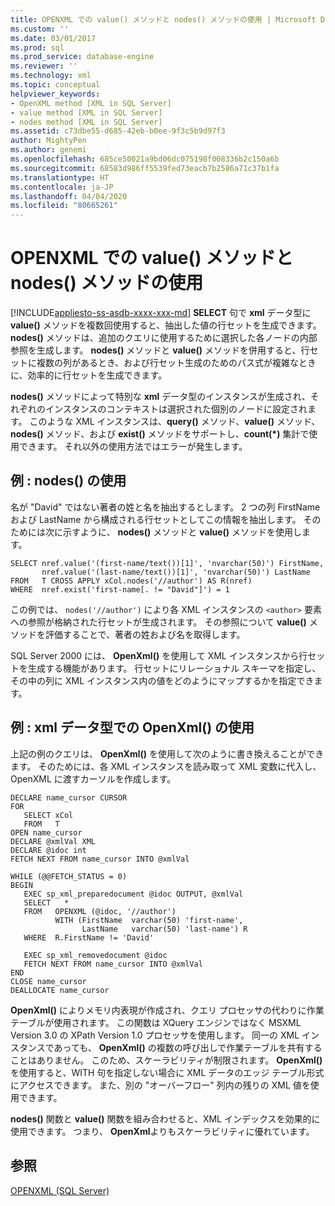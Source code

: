 ```yaml
---
title: OPENXML での value() メソッドと nodes() メソッドの使用 | Microsoft Docs
ms.custom: ''
ms.date: 03/01/2017
ms.prod: sql
ms.prod_service: database-engine
ms.reviewer: ''
ms.technology: xml
ms.topic: conceptual
helpviewer_keywords:
- OpenXML method [XML in SQL Server]
- value method [XML in SQL Server]
- nodes method [XML in SQL Server]
ms.assetid: c73dbe55-d685-42eb-b0ee-9f3c5b9d97f3
author: MightyPen
ms.author: genemi
ms.openlocfilehash: 685ce50021a9bd06dc075198f008336b2c150a6b
ms.sourcegitcommit: 68583d986ff5539fed73eacb7b2586a71c37b1fa
ms.translationtype: HT
ms.contentlocale: ja-JP
ms.lasthandoff: 04/04/2020
ms.locfileid: "80665261"
---
```

# <a name="use-the-value-and-nodes-methods-with-openxml"></a>OPENXML での value() メソッドと nodes() メソッドの使用
[!INCLUDE[appliesto-ss-asdb-xxxx-xxx-md](../../includes/appliesto-ss-asdb-xxxx-xxx-md.md)]
  **SELECT** 句で **xml** データ型に **value()** メソッドを複数回使用すると、抽出した値の行セットを生成できます。 **nodes()** メソッドは、追加のクエリに使用するために選択した各ノードの内部参照を生成します。 **nodes()** メソッドと **value()** メソッドを併用すると、行セットに複数の列があるとき、および行セット生成のためのパス式が複雑なときに、効率的に行セットを生成できます。  
  
 **nodes()** メソッドによって特別な **xml** データ型のインスタンスが生成され、それぞれのインスタンスのコンテキストは選択された個別のノードに設定されます。 このような XML インスタンスは、**query()** メソッド、**value()** メソッド、**nodes()** メソッド、および **exist()** メソッドをサポートし、**count(\*)** 集計で使用できます。 それ以外の使用方法ではエラーが発生します。  
  
## <a name="example-using-nodes"></a>例 : nodes() の使用  
 名が "David" ではない著者の姓と名を抽出するとします。 2 つの列 FirstName および LastName から構成される行セットとしてこの情報を抽出します。 そのためには次に示すように、 **nodes()** メソッドと **value()** メソッドを使用します。  
  
```  
SELECT nref.value('(first-name/text())[1]', 'nvarchar(50)') FirstName,  
       nref.value('(last-name/text())[1]', 'nvarchar(50)') LastName  
FROM   T CROSS APPLY xCol.nodes('//author') AS R(nref)  
WHERE  nref.exist('first-name[. != "David"]') = 1  
```  
  
 この例では、 `nodes('//author')` により各 XML インスタンスの `<author>` 要素への参照が格納された行セットが生成されます。 その参照について **value()** メソッドを評価することで、著者の姓および名を取得します。  
  
 SQL Server 2000 には、 **OpenXml()** を使用して XML インスタンスから行セットを生成する機能があります。 行セットにリレーショナル スキーマを指定し、その中の列に XML インスタンス内の値をどのようにマップするかを指定できます。  
  
## <a name="example-using-openxml-on-the-xml-data-type"></a>例 : xml データ型での OpenXml() の使用  
 上記の例のクエリは、 **OpenXml()** を使用して次のように書き換えることができます。 そのためには、各 XML インスタンスを読み取って XML 変数に代入し、OpenXML に渡すカーソルを作成します。  
  
```  
DECLARE name_cursor CURSOR  
FOR  
   SELECT xCol   
   FROM   T  
OPEN name_cursor  
DECLARE @xmlVal XML  
DECLARE @idoc int  
FETCH NEXT FROM name_cursor INTO @xmlVal  
  
WHILE (@@FETCH_STATUS = 0)  
BEGIN  
   EXEC sp_xml_preparedocument @idoc OUTPUT, @xmlVal  
   SELECT   *  
   FROM   OPENXML (@idoc, '//author')  
          WITH (FirstName  varchar(50) 'first-name',  
                LastName   varchar(50) 'last-name') R  
   WHERE  R.FirstName != 'David'  
  
   EXEC sp_xml_removedocument @idoc  
   FETCH NEXT FROM name_cursor INTO @xmlVal  
END  
CLOSE name_cursor  
DEALLOCATE name_cursor   
```  
  
 **OpenXml()** によりメモリ内表現が作成され、クエリ プロセッサの代わりに作業テーブルが使用されます。 この関数は XQuery エンジンではなく MSXML Version 3.0 の XPath Version 1.0 プロセッサを使用します。 同一の XML インスタンスであっても、 **OpenXml()** の複数の呼び出しで作業テーブルを共有することはありません。 このため、スケーラビリティが制限されます。 **OpenXml()** を使用すると、WITH 句を指定しない場合に XML データのエッジ テーブル形式にアクセスできます。 また、別の "オーバーフロー" 列内の残りの XML 値を使用できます。  
  
 **nodes()** 関数と **value()** 関数を組み合わせると、XML インデックスを効果的に使用できます。 つまり、 **OpenXml**よりもスケーラビリティに優れています。  
  
## <a name="see-also"></a>参照  
 [OPENXML &#40;SQL Server&#41;](../../relational-databases/xml/openxml-sql-server.md)  
  
  
